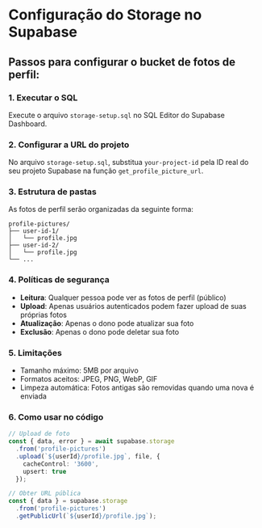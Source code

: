 # Configuração do Storage no Supabase

## Passos para configurar o bucket de fotos de perfil:

### 1. Executar o SQL
Execute o arquivo `storage-setup.sql` no SQL Editor do Supabase Dashboard.

### 2. Configurar a URL do projeto
No arquivo `storage-setup.sql`, substitua `your-project-id` pela ID real do seu projeto Supabase na função `get_profile_picture_url`.

### 3. Estrutura de pastas
As fotos de perfil serão organizadas da seguinte forma:
```
profile-pictures/
├── user-id-1/
│   └── profile.jpg
├── user-id-2/
│   └── profile.jpg
└── ...
```

### 4. Políticas de segurança
- **Leitura**: Qualquer pessoa pode ver as fotos de perfil (público)
- **Upload**: Apenas usuários autenticados podem fazer upload de suas próprias fotos
- **Atualização**: Apenas o dono pode atualizar sua foto
- **Exclusão**: Apenas o dono pode deletar sua foto

### 5. Limitações
- Tamanho máximo: 5MB por arquivo
- Formatos aceitos: JPEG, PNG, WebP, GIF
- Limpeza automática: Fotos antigas são removidas quando uma nova é enviada

### 6. Como usar no código
```typescript
// Upload de foto
const { data, error } = await supabase.storage
  .from('profile-pictures')
  .upload(`${userId}/profile.jpg`, file, {
    cacheControl: '3600',
    upsert: true
  });

// Obter URL pública
const { data } = supabase.storage
  .from('profile-pictures')
  .getPublicUrl(`${userId}/profile.jpg`);
```